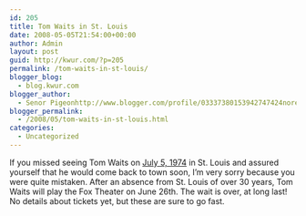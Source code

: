 ```yaml
---
id: 205
title: Tom Waits in St. Louis
date: 2008-05-05T21:54:00+00:00
author: Admin
layout: post
guid: http://kwur.com/?p=205
permalink: /tom-waits-in-st-louis/
blogger_blog:
  - blog.kwur.com
blogger_author:
  - Senor Pigeonhttp://www.blogger.com/profile/03337380153942747424noreply@blogger.com
blogger_permalink:
  - /2008/05/tom-waits-in-st-louis.html
categories:
  - Uncategorized
---
```

<div class="pf-content">
  <p>
    If you missed seeing Tom Waits on <a href="http://www.tomwaitslibrary.com/performances1949-1975.html">July 5, 1974</a> in St. Louis and assured yourself that he would come back to town soon, I’m very sorry because you were quite mistaken. After an absence from St. Louis of over 30 years, Tom Waits will play the Fox Theater on June 26th. The wait is over, at long last! No details about tickets yet, but these are sure to go fast.
  </p>
</div>